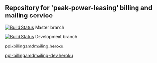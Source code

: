 ## Repository for 'peak-power-leasing' billing and mailing service


[![Build Status](https://travis-ci.org/ob-vss-ss18/ppl-billingandmailing.svg?branch=master)](https://travis-ci.org/ob-vss-ss18/ppl-billingandmailing) Master branch


[![Build Status](https://travis-ci.org/ob-vss-ss18/ppl-billingandmailing.svg?branch=develop)](https://travis-ci.org/ob-vss-ss18/ppl-billingandmailing) Development branch

[ppl-billingamdmailing heroku](https://ppl-billingandmailing.herokuapp.com/) 

[ppl-billingamdmailing-dev heroku](https://ppl-billingandmailing-dev.herokuapp.com/) 
